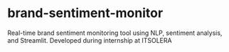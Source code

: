 # brand-sentiment-monitor
Real-time brand sentiment monitoring tool using NLP, sentiment analysis, and Streamlit. Developed during internship at ITSOLERA 
